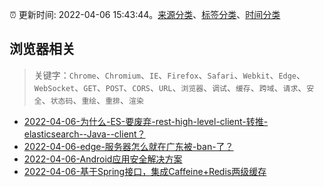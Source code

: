 :alarm_clock: 更新时间: 2022-04-06 15:43:44。[来源分类](../README.md)、[标签分类](../TAGS.md)、[时间分类](../TIMELINE.md)

## 浏览器相关


> 关键字：`Chrome`、`Chromium`、`IE`、`Firefox`、`Safari`、`Webkit`、`Edge`、`WebSocket`、`GET`、`POST`、`CORS`、`URL`、`浏览器`、`调试`、`缓存`、`跨域`、`请求`、`安全`、`状态码`、`重绘`、`重排`、`渲染`



- [2022-04-06-为什么-ES-要废弃-rest-high-level-client-转推-elasticsearch--Java--client？](https://www.v2ex.com/t/845324) 
- [2022-04-06-edge-服务器怎么就在广东被-ban-了？](https://www.v2ex.com/t/845323) 
- [2022-04-06-Android应用安全解决方案](https://toutiao.io/k/bb8s902) 
- [2022-04-06-基于Spring接口，集成Caffeine+Redis两级缓存](https://toutiao.io/k/m7utltv) 